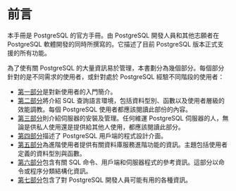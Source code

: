 # 前言

本手冊是 PostgreSQL 的官方手冊。由 PostgreSQL 開發人員和其他志願者在 PostgreSQL 軟體開發的同時所撰寫的。它描述了目前 PostgreSQL 版本正式支援的所有功能。

為了使有關 PostgreSQL 的大量資訊易於管理，本書劃分為幾個部分。每個部分針對的是不同需求的使用者，或針對處於 PostgreSQL 經驗不同階段的使用者：

* [第一部分](../tutorial/)是對新使用者的入門簡介。
* [第二部分](../the-sql-language/)將介紹 SQL 查詢語言環境，包括資料型別、函數以及使用者層級的效能調教。每個 PostgreSQL 使用者都應該閱讀此部份的內容。
* [第三部分](../server-administration/)則介紹伺服器的安裝及管理。任何維運 PostgreSQL 伺服器的人，無論是供私人使用還是提供給其他人使用，都應該閱讀此部分。
* [第四部分](../client-interfaces/)描述了 PostgreSQL 用戶端的程式設計介面。
* [第五部分](../server-programming/)為進階使用者提供有關資料庫服務進階功能的資訊。主題包括使用者定義的資料型別與函數。
* [第六部分](../reference/)包含有關 SQL 命令、用戶端和伺服器程式的參考資訊。這部分以命令或程序分類結構化資訊。
* [第七部分](../internals/)包含了對 PostgreSQL 開發人員可能有用的各種資訊。
